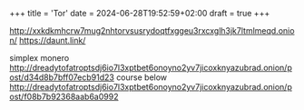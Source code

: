 +++
title = 'Tor'
date = 2024-06-28T19:52:59+02:00
draft = true
+++

http://xxkdkmhcrw7mug2nhtorvsusrydoqtfxggeu3rxcxglh3jk7ltmlmeqd.onion/
https://daunt.link/

simplex monero
http://dreadytofatroptsdj6io7l3xptbet6onoyno2yv7jicoxknyazubrad.onion/post/d34d8b7bff07ecb91d23
course below
http://dreadytofatroptsdj6io7l3xptbet6onoyno2yv7jicoxknyazubrad.onion/post/f08b7b92368aab6a0992
